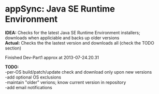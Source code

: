 <h1>appSync: Java SE Runtime Environment</h1>

<b>IDEA:</b> Checks for the latest Java SE Runtime Environment installers; downloads when appliciable and backs up older versions
<br>
<b>Actual:</b> Checks the the lastest version and downloads all (check the TODO section)

Finished Dev-Part1 approx at 2013-07-24.20.31

<b>TODO: </b>
<br>
-per-OS build/patch/update check and download only upon new versions
<br>
-add optional OS exclusions
<br>
-maintain "older" verions; know current version in repository
<br>
-add email notifications

